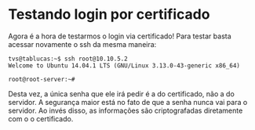 # Testando login por certificado

Agora é a hora de testarmos o login via certificado! Para testar basta acessar novamente o ssh da mesma maneira:

```
tvs@tablucas:~$ ssh root@10.10.5.2
Welcome to Ubuntu 14.04.1 LTS (GNU/Linux 3.13.0-43-generic x86_64)

root@root-server:~# 
```

Desta vez, a única senha que ele irá pedir é a do certificado, não a do servidor. A segurança maior está no fato de que a senha nunca vai para o servidor. Ao invés disso, as informações são criptografadas diretamente com o o certificado.